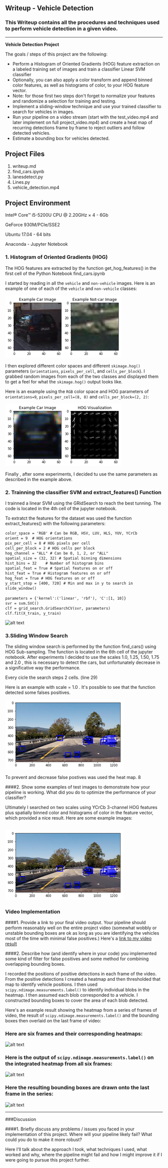 ## Writeup - Vehicle Detection
### This Writeup contains all the procedures and techniques used to perform vehicle detection in a given video.

---

**Vehicle Detection Project**

The goals / steps of this project are the following:

* Perform a Histogram of Oriented Gradients (HOG) feature extraction on a labeled training set of images and train a classifier Linear SVM classifier
* Optionally, you can also apply a color transform and append binned color features, as well as histograms of color, to your HOG feature vector. 
* Note: for those first two steps don't forget to normalize your features and randomize a selection for training and testing.
* Implement a sliding-window technique and use your trained classifier to search for vehicles in images.
* Run your pipeline on a video stream (start with the test_video.mp4 and later implement on full project_video.mp4) and create a heat map of recurring detections frame by frame to reject outliers and follow detected vehicles.
* Estimate a bounding box for vehicles detected.

[//]: # (Image References)
[image1]: ./output_images/car_and_notcar.png
[image2]: ./output_images/HOG_car_image.png
[image3]: ./output_imgaes/normalized_features.png
[image4]: ./output_images/find_cars.png
[image5]: ./examples/bboxes_and_heat.png
[image6]: ./examples/labels_map.png
[image7]: ./examples/output_bboxes.png
[video1]: ./project_video.mp4

## Project Files

1. writeup.md
2. find_cars.ipynb
3. lanesdetect.py
4. Lines.py
5. vehicle_detection.mp4

## Project Environment 

Intel® Core™ i5-5200U CPU @ 2.20GHz × 4 - 6Gb

GeForce 930M/PCIe/SSE2

Ubuntu 17.04 - 64 bits

Anaconda - Jupyter Notebook



### 1. Histogram of Oriented Gradients (HOG)

The HOG features are extracted by the function get_hog_features() in the first cell of the Python Notebook find_cars.ipynb

I started by reading in all the `vehicle` and `non-vehicle` images.  Here is an example of one of each of the `vehicle` and `non-vehicle` classes:

![alt text][image1]

I then explored different color spaces and different `skimage.hog()` parameters (`orientations`, `pixels_per_cell`, and `cells_per_block`).  I grabbed random images from each of the two classes and displayed them to get a feel for what the `skimage.hog()` output looks like.

Here is an example using the `RGB` color space and HOG parameters of `orientations=9`, `pixels_per_cell=(8, 8)` and `cells_per_block=(2, 2)`:


![alt text][image2]

Finally , after some experiments, I decided tu use the same parameters as described in the example above.


### 2. Trainning the classifier SVM and extract_features() Function

I trainned a linear SVM using the GRidSearch to reach the best tunning. The code is located in the 4th cell of the jupyter notebook. 

To extratct the features for the dataset was used the function extract_features() with the following parameters:

    color_space = 'RGB' # Can be RGB, HSV, LUV, HLS, YUV, YCrCb
    orient = 9  # HOG orientations
    pix_per_cell = 8 # HOG pixels per cell
    cell_per_block = 2 # HOG cells per block
    hog_channel = "ALL" # Can be 0, 1, 2, or "ALL"
    spatial_size = (32, 32) # Spatial binning dimensions
    hist_bins = 32    # Number of histogram bins
    spatial_feat = True # Spatial features on or off
    hist_feat = True # Histogram features on or off
    hog_feat = True # HOG features on or off
    y_start_stop = [400, 720] # Min and max in y to search in slide_window()

    parameters = {'kernel':('linear', 'rbf'), 'C':[1, 10]}
    svr = svm.SVC()
    clf = grid_search.GridSearchCV(svr, parameters)
    clf.fit(X_train, y_train)
    
        
![alt text][image3]



### 3.Sliding Window Search

The sliding window search is performed by the function find_cars() using HOG Sub-sampling. The function is located in the 6th cell of the jupyter notebook.
After experiments I decided to use the scales 1.0, 1.25, 1.50, 1.75 and 2.0 , this is necessary to detect the cars, but unfortunately decrease in a significative way the performance.

Every cicle the search steps 2 cells. (line 29)

Here is an example with scale = 1.0 . It's possible to see that the function detected some falses positives.

![alt text][image4]

To prevent and decrease false postives was used the heat map. 8



####2. Show some examples of test images to demonstrate how your pipeline is working.  What did you do to optimize the performance of your classifier?

Ultimately I searched on two scales using YCrCb 3-channel HOG features plus spatially binned color and histograms of color in the feature vector, which provided a nice result.  Here are some example images:

![alt text][image4]
---

### Video Implementation

####1. Provide a link to your final video output.  Your pipeline should perform reasonably well on the entire project video (somewhat wobbly or unstable bounding boxes are ok as long as you are identifying the vehicles most of the time with minimal false positives.)
Here's a [link to my video result](./project_video.mp4)


####2. Describe how (and identify where in your code) you implemented some kind of filter for false positives and some method for combining overlapping bounding boxes.

I recorded the positions of positive detections in each frame of the video.  From the positive detections I created a heatmap and then thresholded that map to identify vehicle positions.  I then used `scipy.ndimage.measurements.label()` to identify individual blobs in the heatmap.  I then assumed each blob corresponded to a vehicle.  I constructed bounding boxes to cover the area of each blob detected.  

Here's an example result showing the heatmap from a series of frames of video, the result of `scipy.ndimage.measurements.label()` and the bounding boxes then overlaid on the last frame of video:

### Here are six frames and their corresponding heatmaps:

![alt text][image5]

### Here is the output of `scipy.ndimage.measurements.label()` on the integrated heatmap from all six frames:
![alt text][image6]

### Here the resulting bounding boxes are drawn onto the last frame in the series:
![alt text][image7]



---

###Discussion

####1. Briefly discuss any problems / issues you faced in your implementation of this project.  Where will your pipeline likely fail?  What could you do to make it more robust?

Here I'll talk about the approach I took, what techniques I used, what worked and why, where the pipeline might fail and how I might improve it if I were going to pursue this project further.  

